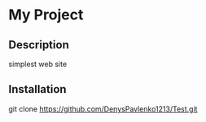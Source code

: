 # My Project
## Description
simplest web site
## Installation
git clone https://github.com/DenysPavlenko1213/Test.git